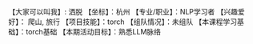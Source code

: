 【大家可以叫我】: 洒脱
【坐标】：杭州
【专业/职业】：NLP学习者
【兴趣爱好】： 爬山, 旅行
【项目技能】：torch
【组队情况】：未组队
【本课程学习基础】：torch基础
【本期活动目标】：熟悉LLM脉络